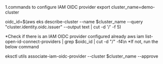 1.commands to configure IAM OIDC provider
export cluster_name=demo-cluster

oidc_id=$(aws eks describe-cluster --name $cluster_name --query "cluster.identity.oidc.issuer" --output text | cut -d '/' -f 5) 

*Check if there is an IAM OIDC provider configured already
aws iam list-open-id-connect-providers | grep $oidc_id | cut -d "/" -f4\n
*If not, run the below command

eksctl utils associate-iam-oidc-provider --cluster $cluster_name --approve
